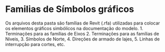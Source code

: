 # Familias de Símbolos gráficos

Os arquivos desta pasta são famílias de Revit (.rfa) utilizadas para colocar os elementos gráficos simbólicos na documentação do modelo.
    1. Terminações para as famílias de Eixos 
    2. Terminações para as famílias de Níveis, 
    3. Símbolos de Norte, 
    4. Direções de armado de lajes, 
    5. Linhas de interrupção para cortes, etc.
